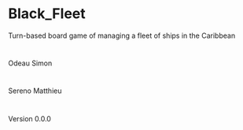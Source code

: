# Black_Fleet
Turn-based board game of managing a fleet of ships in the Caribbean
#
####
Odeau Simon
#
Sereno Matthieu
####
#
Version 0.0.0
